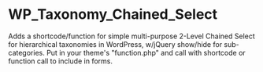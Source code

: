 WP_Taxonomy_Chained_Select
==========================

Adds a shortcode/function for simple multi-purpose 2-Level Chained Select for hierarchical taxonomies in WordPress, w/jQuery show/hide for sub-categories. Put in your theme's "function.php" and call with shortcode or function call to include in forms.
